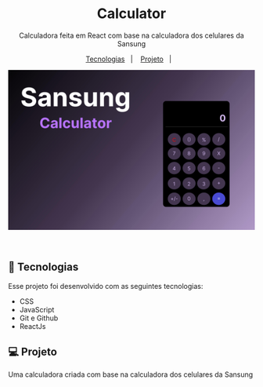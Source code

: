 <h1 align="center"> Calculator </h1>

<p align="center">
Calculadora feita em React com base na calculadora dos celulares da Sansung
</p>

<p align="center">
  <a href="#-tecnologias">Tecnologias</a>&nbsp;&nbsp;&nbsp;|&nbsp;&nbsp;&nbsp;
  <a href="#-projeto">Projeto</a>&nbsp;&nbsp;&nbsp;|&nbsp;&nbsp;&nbsp;
</p>

<p align="center">
  <img alt="License" src="src/img/Untitled.jpg">
</p>

<br>

## 🚀 Tecnologias

Esse projeto foi desenvolvido com as seguintes tecnologias:

- CSS
- JavaScript
- Git e Github
- ReactJs

## 💻 Projeto

Uma calculadora criada com base na calculadora dos celulares da Sansung


